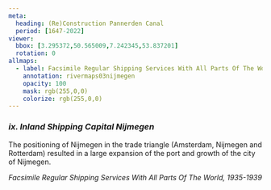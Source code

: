 ```yaml
---
meta:
  heading: (Re)Construction Pannerden Canal
  period: [1647-2022]
viewer:
  bbox: [3.295372,50.565009,7.242345,53.837201]
  rotation: 0
allmaps:
  - label: Facsimile Regular Shipping Services With All Parts Of The World, 1935-1939
    annotation: rivermaps03nijmegen
    opacity: 100
    mask: rgb(255,0,0)
    colorize: rgb(255,0,0)
---
```


### _ix.    Inland Shipping Capital Nijmegen_

The positioning of Nijmegen in the trade triangle (Amsterdam, Nijmegen and Rotterdam) resulted in a large expansion of the port and growth of the city of Nijmegen. 

_Facsimile Regular Shipping Services With All Parts Of The World, 1935-1939_
